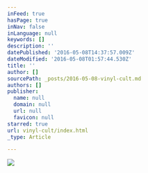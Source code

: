 ```yaml
---
inFeed: true
hasPage: true
inNav: false
inLanguage: null
keywords: []
description: ''
datePublished: '2016-05-08T14:37:57.009Z'
dateModified: '2016-05-08T01:57:44.530Z'
title: ''
author: []
sourcePath: _posts/2016-05-08-vinyl-cult.md
authors: []
publisher:
  name: null
  domain: null
  url: null
  favicon: null
starred: true
url: vinyl-cult/index.html
_type: Article

---
```

![](https://the-grid-user-content.s3-us-west-2.amazonaws.com/d58adae1-c794-4f9f-bc9c-d9fc9c4ca9f2.jpg)